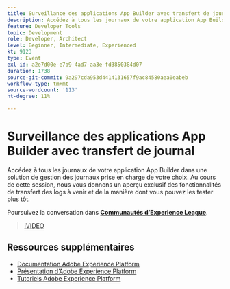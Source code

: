 ```yaml
---
title: Surveillance des applications App Builder avec transfert de journal
description: Accédez à tous les journaux de votre application App Builder dans une solution de gestion des journaux prise en charge de votre choix. Au cours de cette session, nous vous donnons un aperçu exclusif des fonctionnalités de transfert des logs à venir et de la manière dont vous pouvez les tester plus tôt.
feature: Developer Tools
topic: Development
role: Developer, Architect
level: Beginner, Intermediate, Experienced
kt: 9123
type: Event
exl-id: a2e7d00e-e7b9-4ad7-aa3e-fd3850384d07
duration: 1738
source-git-commit: 9a297cda953d4414131657f9ac84580aea0eabeb
workflow-type: tm+mt
source-wordcount: '113'
ht-degree: 11%

---
```


# Surveillance des applications App Builder avec transfert de journal

Accédez à tous les journaux de votre application App Builder dans une solution de gestion des journaux prise en charge de votre choix. Au cours de cette session, nous vous donnons un aperçu exclusif des fonctionnalités de transfert des logs à venir et de la manière dont vous pouvez les tester plus tôt.

Poursuivez la conversation dans **[Communautés d’Experience League](https://adobe.ly/3zXM3rp)**.

>[!VIDEO](https://video.tv.adobe.com/v/337568/?quality=12&learn=on&hidetitle=true)

## Ressources supplémentaires

- [Documentation Adobe Experience Platform](https://experienceleague.adobe.com/docs/experience-platform.html?lang=fr)
- [Présentation d’Adobe Experience Platform](https://experienceleague.adobe.com/docs/experience-platform/landing/home.html?lang=fr)
- [Tutoriels Adobe Experience Platform](https://experienceleague.adobe.com/docs/platform-learn/tutorials/overview.html?lang=fr)
